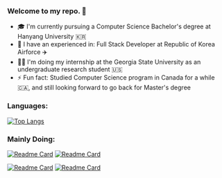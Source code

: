 ### Welcome to my repo. 👋

- 🎓  I'm currently pursuing a Computer Science Bachelor's degree at Hanyang University 🇰🇷
- 🏢  I have an experienced in: Full Stack Developer at Republic of Korea Airforce ✈️
- 👨‍💻  I'm doing my internship at the Georgia State University as an undergraduate research student 🇺🇸
- ⚡ Fun fact: Studied Computer Science program in Canada for a while 🇨🇦, and still looking forward to go back for Master's degree

### Languages:
[![Top Langs](https://github-readme-stats.vercel.app/api/top-langs/?username=pithecuse527&layout=compact&theme=dark&hide=Jupyter%20Notebook)](https://github.com/pithecuse527/github-readme-stats)

### Mainly Doing:
[![Readme Card](https://github-readme-stats.vercel.app/api/pin/?username=pithecuse527&repo=Tap-Position-Inference&theme=aura_dark)](https://github.com/pithecuse527/Tap-Position-Inference) [![Readme Card](https://github-readme-stats.vercel.app/api/pin/?username=pithecuse527&repo=little-by-little&theme=github_dark)](https://github.com/pithecuse527/little-by-little)

[![Readme Card](https://github-readme-stats.vercel.app/api/pin/?username=pithecuse527&repo=Cracking-Coding-Interview&theme=github_dark)](https://github.com/pithecuse527/Cracking-Coding-Interview) [![Readme Card](https://github-readme-stats.vercel.app/api/pin/?username=pithecuse527&repo=ML-Study&theme=github_dark)](https://github.com/pithecuse527/ML-Study)
